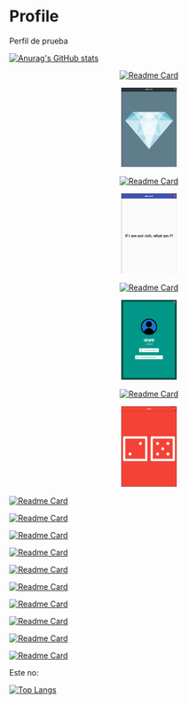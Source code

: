 # Profile
Perfil de prueba


[![Anurag's GitHub stats](https://github-readme-stats.vercel.app/api?username=aoctaviopb)](https://github.com/anuraghazra/github-readme-stats)


<div align="center">
  
[![Readme Card](https://github-readme-stats.vercel.app/api/pin/?username=aoctaviopb&repo=i-am-rich)](https://github.com/aoctaviopb/i-am-rich)
  
  <img width="20%" src="https://github.com/aoctaviopb/Portafolio-AOPB/blob/main/Assets/1.png?raw=true" alt="" />
</div>

<div align="center">
  
[![Readme Card](https://github-readme-stats.vercel.app/api/pin/?username=aoctaviopb&repo=i-am-not-rich)](https://github.com/aoctaviopb/i-am-not-rich)
  
  <img width="20%" src="https://github.com/aoctaviopb/Portafolio-AOPB/blob/main/Assets/2.png?raw=true" alt="" />
</div>

<div align="center">
  
[![Readme Card](https://github-readme-stats.vercel.app/api/pin/?username=aoctaviopb&repo=my-card)](https://github.com/aoctaviopb/my-card)
  
  <img width="20%" src="https://github.com/aoctaviopb/Portafolio-AOPB/blob/main/Assets/3.png?raw=true" alt="" />
</div>

<div align="center">
  
[![Readme Card](https://github-readme-stats.vercel.app/api/pin/?username=aoctaviopb&repo=dice)](https://github.com/aoctaviopb/dice)
  
  <img width="20%" src="https://github.com/aoctaviopb/Portafolio-AOPB/blob/main/Assets/4.png?raw=true" alt="" />
</div>



[![Readme Card](https://github-readme-stats.vercel.app/api/pin/?username=aoctaviopb&repo=card)](https://github.com/aoctaviopb/card)

[![Readme Card](https://github-readme-stats.vercel.app/api/pin/?username=aoctaviopb&repo=magic-ball)](https://github.com/aoctaviopb/magic-ball)

[![Readme Card](https://github-readme-stats.vercel.app/api/pin/?username=aoctaviopb&repo=adventure-game)](https://github.com/aoctaviopb/adventure-game)

[![Readme Card](https://github-readme-stats.vercel.app/api/pin/?username=aoctaviopb&repo=quick-quizz)](https://github.com/aoctaviopb/quick-quizz)

[![Readme Card](https://github-readme-stats.vercel.app/api/pin/?username=aoctaviopb&repo=bmi-calculator)](https://github.com/aoctaviopb/bmi-calculator)

[![Readme Card](https://github-readme-stats.vercel.app/api/pin/?username=aoctaviopb&repo=xylophone)](https://github.com/aoctaviopb/xylophone)

[![Readme Card](https://github-readme-stats.vercel.app/api/pin/?username=aoctaviopb&repo=clima-local)](https://github.com/aoctaviopb/clima-local)

[![Readme Card](https://github-readme-stats.vercel.app/api/pin/?username=aoctaviopb&repo=bitcoin-ticker)](https://github.com/aoctaviopb/bitcoin-ticker)

[![Readme Card](https://github-readme-stats.vercel.app/api/pin/?username=aoctaviopb&repo=flash-chat)](https://github.com/aoctaviopb/flash-chat)

[![Readme Card](https://github-readme-stats.vercel.app/api/pin/?username=aoctaviopb&repo=to-do)](https://github.com/aoctaviopb/to-do)




Este no:

[![Top Langs](https://github-readme-stats.vercel.app/api/top-langs/?username=aoctaviopb&layout=compact)](https://github.com/anuraghazra/github-readme-stats)
